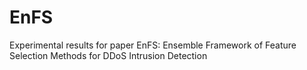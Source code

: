 # EnFS
Experimental results for paper EnFS: Ensemble Framework of Feature Selection Methods for DDoS Intrusion Detection 
